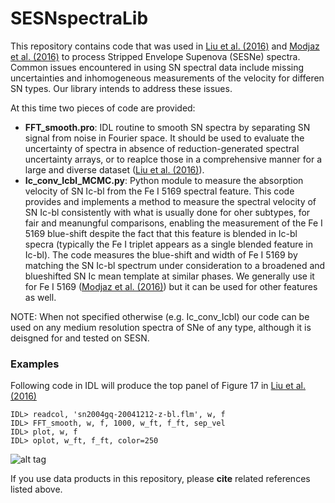 # SESNspectraLib

This repository contains code that was used in [Liu et al. (2016)](http://arxiv.org/abs/1510.08049) and [Modjaz et al. (2016)](http://arxiv.org/abs/1509.07124) to process Stripped Envelope Supenova (SESNe) spectra. 
Common issues encountered in using SN spectral data include missing uncertainties and inhomogeneous measurements of the velocity for differen SN types. Our library intends to address these issues. 

At this time two pieces of code are provided: 
- **FFT_smooth.pro**: IDL routine to smooth SN spectra by separating SN signal from noise in Fourier space. It should be used to evaluate the uncertainty of spectra in absence of reduction-generated spectral uncertainty arrays, or to reaplce those in a comprehensive manner for a large and diverse dataset ([Liu et al. (2016)](http://arxiv.org/abs/1510.08049)).
- **Ic_conv_Icbl_MCMC.py**: Python module to measure the absorption velocity of SN Ic-bl from the Fe I 5169 spectral feature. This code provides and implements a method to measure the spectral velocity of SN Ic-bl consistently with what is usually done for oher subtypes, for fair and meanungful comparisons, enabling the measurement of the Fe I 5169 blue-shift despite the fact that this feature is blended in Ic-bl specra (typically the Fe I triplet appears as a single blended feature in Ic-bl). The code measures the blue-shift and width of Fe I 5169 by matching the SN Ic-bl spectrum under consideration to a broadened and blueshifted SN Ic mean template at similar phases. We generally use it for Fe I 5169 ([Modjaz et al. (2016)](http://arxiv.org/abs/1509.07124)) but it can be used for other features as well.


NOTE: When not specified otherwise (e.g. Ic_conv_Icbl) our code can be used on any medium resolution spectra of SNe of any type, although it is deisgned for and tested on SESN.

### Examples
Following code in IDL will produce the top panel of Figure 17 in [Liu et al. (2016)](http://arxiv.org/abs/1510.08049)
```
IDL> readcol, 'sn2004gq-20041212-z-bl.flm', w, f
IDL> FFT_smooth, w, f, 1000, w_ft, f_ft, sep_vel
IDL> plot, w, f
IDL> oplot, w_ft, f_ft, color=250
```
![alt tag](https://github.com/nyusngroup/SESNspectraLib/blob/master/example_IDL_plot.png)

If you use data products in this repository, please <b>cite</b> related references listed above.
